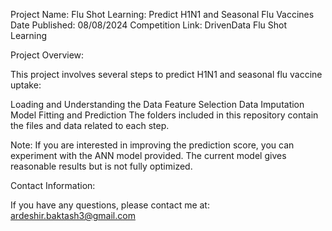 Project Name: Flu Shot Learning: Predict H1N1 and Seasonal Flu Vaccines
Date Published: 08/08/2024
Competition Link: DrivenData Flu Shot Learning

Project Overview:

This project involves several steps to predict H1N1 and seasonal flu vaccine uptake:

Loading and Understanding the Data
Feature Selection
Data Imputation
Model Fitting and Prediction
The folders included in this repository contain the files and data related to each step.

Note: If you are interested in improving the prediction score, you can experiment with the ANN model provided. 
The current model gives reasonable results but is not fully optimized.

Contact Information:

If you have any questions, please contact me at:
ardeshir.baktash3@gmail.com
